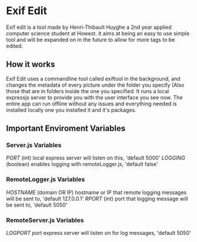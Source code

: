 # Exif Edit
Exif edit is a tool made by Henri-Thibault Huyghe a 2nd year applied computer science student at Howest. It aims at being an easy to use simple tool and will be expanded on in the future to allow for more tags to be edited.

## How it works
Exif Edit uses a commandline tool called exiftool in the background, and changes the metadata of every picture under the folder you specify (Also those that are in folders inside the one you specified. It runs a local expressjs server to provide you with the user interface you see now. The entire app can run offline without any issues and everything needed is installed locally one you installed it and it's packages.

## Important Enviroment Variables
### Server.js Variables
*PORT* (int) local express server will listen on this, 'default 5000'
*LOGGING* (boolean) enables logging with remoteLogger.js, 'default false'
### RemoteLogger.js Variables
*HOSTNAME* (domain OR IP) hostname or IP that remote logging messages will be sent to, 'default 127.0.0.1'
*RPORT* (int) port that logging message will be sent to, 'default 5050'
### RemoteServer.js Variables
*LOGPORT* port express server will listen on for log messages, 'default 5050'